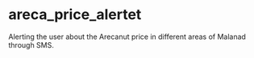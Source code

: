 # areca_price_alertet
Alerting the user about the Arecanut price in different areas of Malanad through SMS.
